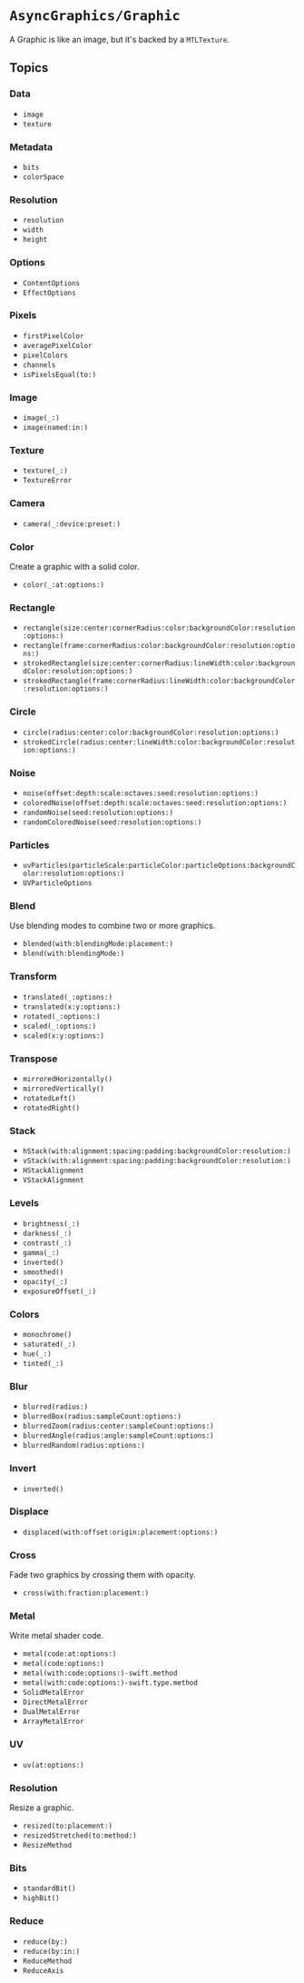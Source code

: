# ``AsyncGraphics/Graphic``

A Graphic is like an image, but it's backed by a `MTLTexture`. 

## Topics

### Data

- ``image``
- ``texture``

### Metadata

- ``bits``
- ``colorSpace``

### Resolution

- ``resolution``
- ``width``
- ``height``

### Options

- ``ContentOptions``
- ``EffectOptions``

### Pixels

- ``firstPixelColor``
- ``averagePixelColor``
- ``pixelColors``
- ``channels``
- ``isPixelsEqual(to:)``

### Image

- ``image(_:)``
- ``image(named:in:)``

### Texture

- ``texture(_:)``
- ``TextureError``

### Camera

- ``camera(_:device:preset:)``

### Color

Create a graphic with a solid color.

- ``color(_:at:options:)``

### Rectangle

- ``rectangle(size:center:cornerRadius:color:backgroundColor:resolution:options:)``
- ``rectangle(frame:cornerRadius:color:backgroundColor:resolution:options:)``
- ``strokedRectangle(size:center:cornerRadius:lineWidth:color:backgroundColor:resolution:options:)``
- ``strokedRectangle(frame:cornerRadius:lineWidth:color:backgroundColor:resolution:options:)``

### Circle

- ``circle(radius:center:color:backgroundColor:resolution:options:)``
- ``strokedCircle(radius:center:lineWidth:color:backgroundColor:resolution:options:)``

### Noise

- ``noise(offset:depth:scale:octaves:seed:resolution:options:)``
- ``coloredNoise(offset:depth:scale:octaves:seed:resolution:options:)``
- ``randomNoise(seed:resolution:options:)``
- ``randomColoredNoise(seed:resolution:options:)``

### Particles

- ``uvParticles(particleScale:particleColor:particleOptions:backgroundColor:resolution:options:)``
- ``UVParticleOptions``

### Blend

Use blending modes to combine two or more graphics.

- ``blended(with:blendingMode:placement:)``
- ``blend(with:blendingMode:)``

### Transform

- ``translated(_:options:)``
- ``translated(x:y:options:)``
- ``rotated(_:options:)``
- ``scaled(_:options:)``
- ``scaled(x:y:options:)``

### Transpose

- ``mirroredHorizontally()``
- ``mirroredVertically()``
- ``rotatedLeft()``
- ``rotatedRight()``

### Stack

- ``hStack(with:alignment:spacing:padding:backgroundColor:resolution:)``
- ``vStack(with:alignment:spacing:padding:backgroundColor:resolution:)``
- ``HStackAlignment``
- ``VStackAlignment``

### Levels

- ``brightness(_:)``
- ``darkness(_:)``
- ``contrast(_:)``
- ``gamma(_:)``
- ``inverted()``
- ``smoothed()``
- ``opacity(_:)``
- ``exposureOffset(_:)``

### Colors

- ``monochrome()``
- ``saturated(_:)``
- ``hue(_:)``
- ``tinted(_:)``

### Blur

- ``blurred(radius:)``
- ``blurredBox(radius:sampleCount:options:)``
- ``blurredZoom(radius:center:sampleCount:options:)``
- ``blurredAngle(radius:angle:sampleCount:options:)``
- ``blurredRandom(radius:options:)``

### Invert

- ``inverted()``

### Displace

- ``displaced(with:offset:origin:placement:options:)``

### Cross

Fade two graphics by crossing them with opacity.

- ``cross(with:fraction:placement:)``

### Metal

Write metal shader code.

- ``metal(code:at:options:)``
- ``metal(code:options:)``
- ``metal(with:code:options:)-swift.method``
- ``metal(with:code:options:)-swift.type.method``
- ``SolidMetalError``
- ``DirectMetalError``
- ``DualMetalError``
- ``ArrayMetalError``

### UV

- ``uv(at:options:)``

### Resolution

Resize a graphic.

- ``resized(to:placement:)``
- ``resizedStretched(to:method:)``
- ``ResizeMethod``

### Bits

- ``standardBit()``
- ``highBit()``

### Reduce

- ``reduce(by:)``
- ``reduce(by:in:)``
- ``ReduceMethod``
- ``ReduceAxis``
